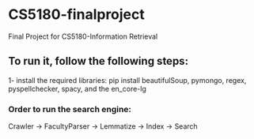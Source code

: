 # CS5180-finalproject
Final Project for CS5180-Information Retrieval


## To run it, follow the following steps:

1- install the required libraries: pip install beautifulSoup, pymongo, regex, pyspellchecker, spacy, and the en_core-lg 



### Order to run the search engine:



Crawler -> FacultyParser -> Lemmatize -> Index -> Search
